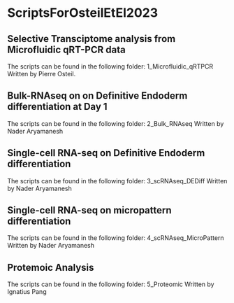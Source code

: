 # ScriptsForOsteilEtEl2023

## Selective Transciptome analysis from Microfluidic qRT-PCR data
The scripts can be found in the following folder: 1_Microfluidic_qRTPCR
Written by Pierre Osteil. 

## Bulk-RNAseq on on Definitive Endoderm differentiation at Day 1
The scripts can be found in the following folder: 2_Bulk_RNAseq
Written by Nader Aryamanesh

## Single-cell RNA-seq on Definitive Endoderm differentiation
The scripts can be found in the following folder: 3_scRNAseq_DEDiff
Written by Nader Aryamanesh

## Single-cell RNA-seq on micropattern differentiation
The scripts can be found in the following folder: 4_scRNAseq_MicroPattern
Written by Nader Aryamanesh


## Protemoic Analysis
The scripts can be found in the following folder: 5_Proteomic
Written by Ignatius Pang

